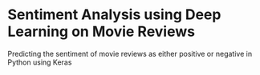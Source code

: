 # Sentiment Analysis using Deep Learning on Movie Reviews

Predicting the sentiment of movie reviews as either positive or negative in Python using Keras

